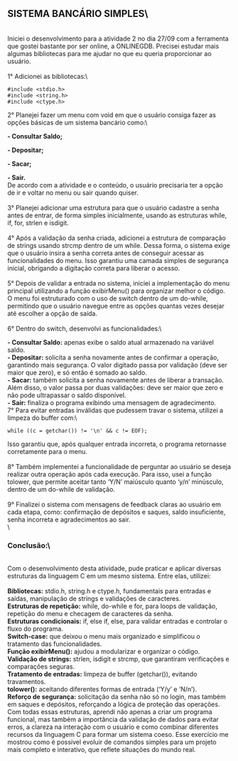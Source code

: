 ## SISTEMA BANCÁRIO SIMPLES\
\
Iniciei o desenvolvimento para a atividade 2 no dia 27/09 com a ferramenta que gostei bastante por ser online, a ONLINEGDB. Precisei estudar mais algumas bibliotecas para me ajudar no que eu queria proporcionar ao usuário.\
\
1° Adicionei as bibliotecas:\
```
#include <stdio.h>
#include <string.h>
#include <ctype.h>
```

2° Planejei fazer um menu com void em que o usuário consiga fazer as opções básicas de um sistema bancário como:\

**- Consultar Saldo;**

**- Depositar;**

**- Sacar;**

**- Sair.**
\
De acordo com a atividade e o conteúdo, o usuário precisaria ter a opção de ir e voltar no menu ou sair quando quiser.\
\
3° Planejei adicionar uma estrutura para que o usuário cadastre a senha antes de entrar, de forma simples inicialmente, usando as estruturas while, if, for, strlen e isdigit.\
\
4° Após a validação da senha criada, adicionei a estrutura de comparação de strings usando strcmp dentro de um while. Dessa forma, o sistema exige que o usuário insira a senha correta antes de conseguir acessar as funcionalidades do menu. Isso garantiu uma camada simples de segurança inicial, obrigando a digitação correta para liberar o acesso.\
\
5° Depois de validar a entrada no sistema, iniciei a implementação do menu principal utilizando a função exibirMenu() para organizar melhor o código. O menu foi estruturado com o uso de switch dentro de um do-while, permitindo que o usuário navegue entre as opções quantas vezes desejar até escolher a opção de saída.\
\
6° Dentro do switch, desenvolvi as funcionalidades:\

**- Consultar Saldo:** apenas exibe o saldo atual armazenado na variável saldo.
\
**- Depositar:** solicita a senha novamente antes de confirmar a operação, garantindo mais segurança. O valor digitado passa por validação (deve ser maior que zero), e só então é somado ao saldo.
\
**- Sacar:** também solicita a senha novamente antes de liberar a transação. Além disso, o valor passa por duas validações: deve ser maior que zero e não pode ultrapassar o saldo disponível.
\
**- Sair:** finaliza o programa exibindo uma mensagem de agradecimento.
\
7° Para evitar entradas inválidas que pudessem travar o sistema, utilizei a limpeza do buffer com:\
```
while ((c = getchar()) != '\n' && c != EOF);
```
Isso garantiu que, após qualquer entrada incorreta, o programa retornasse corretamente para o menu.\
\
8° Também implementei a funcionalidade de perguntar ao usuário se deseja realizar outra operação após cada execução. Para isso, usei a função tolower, que permite aceitar tanto ‘Y/N’ maiúsculo quanto ‘y/n’ minúsculo, dentro de um do-while de validação.\
\
9° Finalizei o sistema com mensagens de feedback claras ao usuário em cada etapa, como: confirmação de depósitos e saques, saldo insuficiente, senha incorreta e agradecimentos ao sair.\
\
### Conclusão:\
\
Com o desenvolvimento desta atividade, pude praticar e aplicar diversas estruturas da linguagem C em um mesmo sistema. Entre elas, utilizei:\
\
**Bibliotecas:** stdio.h, string.h e ctype.h, fundamentais para entradas e saídas, manipulação de strings e validações de caracteres.
\
**Estruturas de repetição:** while, do-while e for, para loops de validação, repetição do menu e checagem de caracteres da senha.
\
**Estruturas condicionais:** if, else if, else, para validar entradas e controlar o fluxo do programa.
\
**Switch-case:** que deixou o menu mais organizado e simplificou o tratamento das funcionalidades.
\
**Função exibirMenu():** ajudou a modularizar e organizar o código.
\
**Validação de strings:** strlen, isdigit e strcmp, que garantiram verificações e comparações seguras.
\
**Tratamento de entradas:** limpeza de buffer (getchar()), evitando travamentos.
\
**tolower():** aceitando diferentes formas de entrada (‘Y/y’ e ‘N/n’).
\
**Reforço de segurança:** solicitação da senha não só no login, mas também em saques e depósitos, reforçando a lógica de proteção das operações.
\
Com todas essas estruturas, aprendi não apenas a criar um programa funcional, mas também a importância da validação de dados para evitar erros, a clareza na interação com o usuário e como combinar diferentes recursos da linguagem C para formar um sistema coeso. Esse exercício me mostrou como é possível evoluir de comandos simples para um projeto mais completo e interativo, que reflete situações do mundo real.
